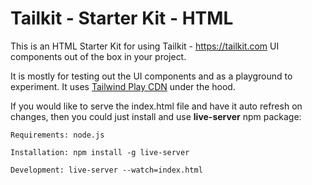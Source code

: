 # Tailkit - Starter Kit - HTML

This is an HTML Starter Kit for using Tailkit - https://tailkit.com UI components out of the box in your project.

It is mostly for testing out the UI components and as a playground to experiment. It uses [Tailwind Play CDN](https://tailwindcss.com/docs/installation/play-cdn) under the hood.

If you would like to serve the index.html file and have it auto refresh on changes, then you could just install and use **live-server** npm package:

```
Requirements: node.js

Installation: npm install -g live-server

Development: live-server --watch=index.html
```

